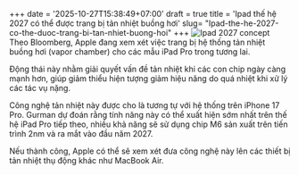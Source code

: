 +++
date = '2025-10-27T15:38:49+07:00'
draft = true
title = 'Ipad thế hệ 2027 có thể được trang bị tản nhiệt buồng hơi'
slug= "Ipad-the-he-2027-co-the-duoc-trang-bi-tan-nhiet-buong-hoi"
+++
![Ipad 2027 concept]( /images/8877262_iPad-Pro-2024-Space-Black.jpg )
Theo Bloomberg, Apple đang xem xét việc trang bị hệ thống tản nhiệt buồng hơi (vapor chamber) cho các mẫu iPad Pro trong tương lai.

Động thái này nhằm giải quyết vấn đề tản nhiệt khi các con chip ngày càng mạnh hơn, giúp giảm thiểu hiện tượng giảm hiệu năng do quá nhiệt khi xử lý các tác vụ nặng.

Công nghệ tản nhiệt này được cho là tương tự với hệ thống trên iPhone 17 Pro. Gurman dự đoán rằng tính năng này có thể xuất hiện sớm nhất trên thế hệ iPad Pro tiếp theo, nhiều khả năng sẽ sử dụng chip M6 sản xuất trên tiến trình 2nm và ra mắt vào đầu năm 2027.

Nếu thành công, Apple có thể sẽ xem xét đưa công nghệ này lên các thiết bị tản nhiệt thụ động khác như MacBook Air.